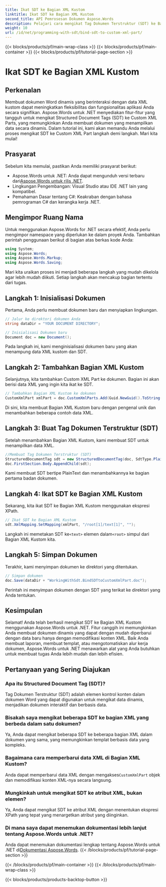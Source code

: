 ```yaml
---
title: Ikat SDT ke Bagian XML Kustom
linktitle: Ikat SDT ke Bagian XML Kustom
second_title: API Pemrosesan Dokumen Aspose.Words
description: Pelajari cara mengikat Tag Dokumen Terstruktur (SDT) ke Bagian XML Kustom dalam dokumen Word menggunakan Aspose.Words untuk .NET dengan tutorial langkah demi langkah ini.
weight: 10
url: /id/net/programming-with-sdt/bind-sdt-to-custom-xml-part/
---
```


{{< blocks/products/pf/main-wrap-class >}}
{{< blocks/products/pf/main-container >}}
{{< blocks/products/pf/tutorial-page-section >}}

# Ikat SDT ke Bagian XML Kustom

## Perkenalan

Membuat dokumen Word dinamis yang berinteraksi dengan data XML kustom dapat meningkatkan fleksibilitas dan fungsionalitas aplikasi Anda secara signifikan. Aspose.Words untuk .NET menyediakan fitur-fitur yang tangguh untuk mengikat Structured Document Tags (SDT) ke Custom XML Parts, yang memungkinkan Anda membuat dokumen yang menampilkan data secara dinamis. Dalam tutorial ini, kami akan memandu Anda melalui proses mengikat SDT ke Custom XML Part langkah demi langkah. Mari kita mulai!

## Prasyarat

Sebelum kita memulai, pastikan Anda memiliki prasyarat berikut:

-  Aspose.Words untuk .NET: Anda dapat mengunduh versi terbaru dari[Aspose.Words untuk rilis .NET](https://releases.aspose.com/words/net/).
- Lingkungan Pengembangan: Visual Studio atau IDE .NET lain yang kompatibel.
- Pemahaman Dasar tentang C#: Keakraban dengan bahasa pemrograman C# dan kerangka kerja .NET.

## Mengimpor Ruang Nama

Untuk menggunakan Aspose.Words for .NET secara efektif, Anda perlu mengimpor namespace yang diperlukan ke dalam proyek Anda. Tambahkan perintah penggunaan berikut di bagian atas berkas kode Anda:

```csharp
using System;
using Aspose.Words;
using Aspose.Words.Markup;
using Aspose.Words.Saving;
```

Mari kita uraikan proses ini menjadi beberapa langkah yang mudah dikelola agar lebih mudah diikuti. Setiap langkah akan mencakup bagian tertentu dari tugas.

## Langkah 1: Inisialisasi Dokumen

Pertama, Anda perlu membuat dokumen baru dan menyiapkan lingkungan.

```csharp
// Jalur ke direktori dokumen Anda
string dataDir = "YOUR DOCUMENT DIRECTORY";

// Inisialisasi Dokumen baru
Document doc = new Document();
```

Pada langkah ini, kami menginisialisasi dokumen baru yang akan menampung data XML kustom dan SDT.

## Langkah 2: Tambahkan Bagian XML Kustom

Selanjutnya, kita tambahkan Custom XML Part ke dokumen. Bagian ini akan berisi data XML yang ingin kita ikat ke SDT.

```csharp
// Tambahkan Bagian XML Kustom ke dokumen
CustomXmlPart xmlPart = doc.CustomXmlParts.Add(Guid.NewGuid().ToString("B"), "<root><text>Hello, World!</text></root>");
```

Di sini, kita membuat Bagian XML Kustom baru dengan pengenal unik dan menambahkan beberapa contoh data XML.

## Langkah 3: Buat Tag Dokumen Terstruktur (SDT)

Setelah menambahkan Bagian XML Kustom, kami membuat SDT untuk menampilkan data XML.

```csharp
//Membuat Tag Dokumen Terstruktur (SDT)
StructuredDocumentTag sdt = new StructuredDocumentTag(doc, SdtType.PlainText, MarkupLevel.Block);
doc.FirstSection.Body.AppendChild(sdt);
```

Kami membuat SDT bertipe PlainText dan menambahkannya ke bagian pertama badan dokumen.

## Langkah 4: Ikat SDT ke Bagian XML Kustom

Sekarang, kita ikat SDT ke Bagian XML Kustom menggunakan ekspresi XPath.

```csharp
// Ikat SDT ke Bagian XML Kustom
sdt.XmlMapping.SetMapping(xmlPart, "/root[1]/text[1]", "");
```

 Langkah ini memetakan SDT ke`<text>` elemen dalam`<root>` simpul dari Bagian XML Kustom kita.

## Langkah 5: Simpan Dokumen

Terakhir, kami menyimpan dokumen ke direktori yang ditentukan.

```csharp
// Simpan dokumen
doc.Save(dataDir + "WorkingWithSdt.BindSDTtoCustomXmlPart.doc");
```

Perintah ini menyimpan dokumen dengan SDT yang terikat ke direktori yang Anda tentukan.

## Kesimpulan

Selamat! Anda telah berhasil mengikat SDT ke Bagian XML Kustom menggunakan Aspose.Words untuk .NET. Fitur canggih ini memungkinkan Anda membuat dokumen dinamis yang dapat dengan mudah diperbarui dengan data baru hanya dengan memodifikasi konten XML. Baik Anda membuat laporan, membuat templat, atau mengotomatiskan alur kerja dokumen, Aspose.Words untuk .NET menawarkan alat yang Anda butuhkan untuk membuat tugas Anda lebih mudah dan lebih efisien.

## Pertanyaan yang Sering Diajukan

### Apa itu Structured Document Tag (SDT)?
Tag Dokumen Terstruktur (SDT) adalah elemen kontrol konten dalam dokumen Word yang dapat digunakan untuk mengikat data dinamis, menjadikan dokumen interaktif dan berbasis data.

### Bisakah saya mengikat beberapa SDT ke bagian XML yang berbeda dalam satu dokumen?
Ya, Anda dapat mengikat beberapa SDT ke beberapa bagian XML dalam dokumen yang sama, yang memungkinkan templat berbasis data yang kompleks.

### Bagaimana cara memperbarui data XML di Bagian XML Kustom?
 Anda dapat memperbarui data XML dengan mengakses`CustomXmlPart` objek dan memodifikasi konten XML-nya secara langsung.

### Mungkinkah untuk mengikat SDT ke atribut XML, bukan elemen?
Ya, Anda dapat mengikat SDT ke atribut XML dengan menentukan ekspresi XPath yang tepat yang menargetkan atribut yang diinginkan.

### Di mana saya dapat menemukan dokumentasi lebih lanjut tentang Aspose.Words untuk .NET?
 Anda dapat menemukan dokumentasi lengkap tentang Aspose.Words untuk .NET di[Dokumentasi Aspose.Words](https://reference.aspose.com/words/net/).
{{< /blocks/products/pf/tutorial-page-section >}}

{{< /blocks/products/pf/main-container >}}
{{< /blocks/products/pf/main-wrap-class >}}

{{< blocks/products/products-backtop-button >}}
